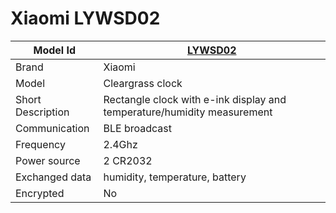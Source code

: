 # Xiaomi LYWSD02

|Model Id|[LYWSD02](https://github.com/theengs/decoder/blob/development/src/devices/LYWSD02_json.h)|
|-|-|
|Brand|Xiaomi|
|Model|Cleargrass clock|
|Short Description| Rectangle clock with e-ink display and temperature/humidity measurement|
|Communication|BLE broadcast|
|Frequency|2.4Ghz|
|Power source|2 CR2032|
|Exchanged data|humidity, temperature, battery|
|Encrypted|No|
